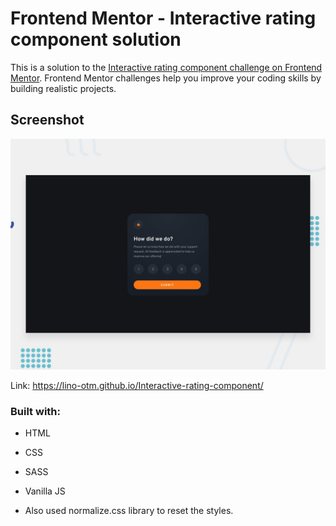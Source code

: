 # Frontend Mentor - Interactive rating component solution

This is a solution to the [Interactive rating component challenge on Frontend Mentor](https://www.frontendmentor.io/challenges/interactive-rating-component-koxpeBUmI). Frontend Mentor challenges help you improve your coding skills by building realistic projects. 

## Screenshot

![](/design/desktop-preview.jpg)

Link: https://lino-otm.github.io/Interactive-rating-component/

### Built with:

- HTML
- CSS
- SASS
- Vanilla JS

- Also used normalize.css library to reset the styles.


